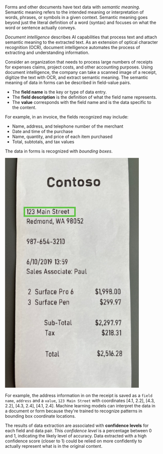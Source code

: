 Forms and other documents have text data with *semantic meaning*. Semantic meaning refers to the intended meaning or interpretation of words, phrases, or symbols in a given context. Semantic meaning goes beyond just the literal definition of a word (syntax) and focuses on what the word or sentence actually conveys.

*Document intelligence* describes AI capabilities that process text and attach semantic meaning to the extracted text. As an extension of optical character recognition (OCR), document intelligence automates the process of extracting and understanding information. 

Consider an organization that needs to process large numbers of receipts for expenses claims, project costs, and other accounting purposes. Using document intelligence, the company can take a scanned image of a receipt, digitize the text with OCR, and extract semantic meaning. The semantic meaning of data in forms can be described in field-value pairs. 

- The **field name** is the key or type of data entry.   
- The **field description** is the definition of what the field name represents.  
- The **value** corresponds with the field name and is the data specific to the content.  

For example, in an invoice, the fields recognized may include:

- Name, address, and telephone number of the merchant
- Date and time of the purchase
- Name, quantity, and price of each item purchased
- Total, subtotals, and tax values

The data in forms is recognized with *bounding boxes*.

![A screenshot of a scanned receipt for the purchase of a Surface Pro and a Surface Pen.](../media/contoso-receipt.png)

For example, the address information in on the receipt is saved as a `field name`, `address` and a `value`, `123 Main Street` with coordinates [4.1, 2.2], [4.3, 2.2], [4.3, 2.4], [4.1, 2.4]. Machine learning models can interpret the data in a document or form because they're trained to recognize patterns in bounding box coordinate locations.

The results of data extraction are associated with **confidence levels** for each field and data pair. This *confidence level* is a percentage between 0 and 1, indicating the likely level of accuracy. Data extracted with a high confidence score (closer to 1) could be relied on more confidently to actually represent what is in the original content. 